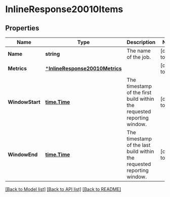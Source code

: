 # InlineResponse20010Items

## Properties
Name | Type | Description | Notes
------------ | ------------- | ------------- | -------------
**Name** | **string** | The name of the job. | [default to null]
**Metrics** | [***InlineResponse20010Metrics**](inline_response_200_10_metrics.md) |  | [default to null]
**WindowStart** | [**time.Time**](time.Time.md) | The timestamp of the first build within the requested reporting window. | [default to null]
**WindowEnd** | [**time.Time**](time.Time.md) | The timestamp of the last build within the requested reporting window. | [default to null]

[[Back to Model list]](../README.md#documentation-for-models) [[Back to API list]](../README.md#documentation-for-api-endpoints) [[Back to README]](../README.md)

